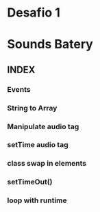 # Desafio 1

# Sounds Batery

## INDEX
### Events
### String to Array
### Manipulate audio tag
### setTime audio tag
### class swap in elements
### setTimeOut()
### loop with runtime 